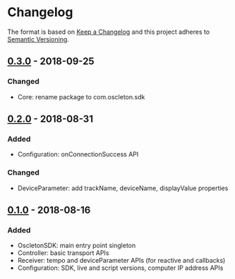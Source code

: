 # Changelog

The format is based on [Keep a Changelog] and this project adheres to [Semantic Versioning].

## [0.3.0] - 2018-09-25

### Changed
- Core: rename package to com.oscleton.sdk 

## [0.2.0] - 2018-08-31

### Added
- Configuration: onConnectionSuccess API

### Changed
- DeviceParameter: add trackName, deviceName, displayValue properties

## [0.1.0] - 2018-08-16

### Added
- OscletonSDK: main entry point singleton
- Controller: basic transport APIs
- Receiver: tempo and deviceParameter APIs (for reactive and callbacks)
- Configuration: SDK, live and script versions, computer IP address APIs




[0.3.0]: https://github.com/ArthurVimond/oscleton-android-sdk/releases/tag/0.3.0
[0.2.0]: https://github.com/ArthurVimond/oscleton-android-sdk/releases/tag/0.2.0
[0.1.0]: https://github.com/ArthurVimond/oscleton-android-sdk/releases/tag/0.1.0

[Keep a Changelog]: http://keepachangelog.com/en/1.0.0/
[Semantic Versioning]: http://semver.org/spec/v2.0.0.html